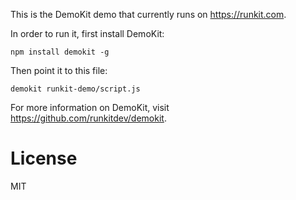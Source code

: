 This is the DemoKit demo that currently runs on https://runkit.com.

In order to run it, first install DemoKit:

```
npm install demokit -g
```

Then point it to this file:

```
demokit runkit-demo/script.js
```

For more information on DemoKit, visit https://github.com/runkitdev/demokit.

# License

MIT

